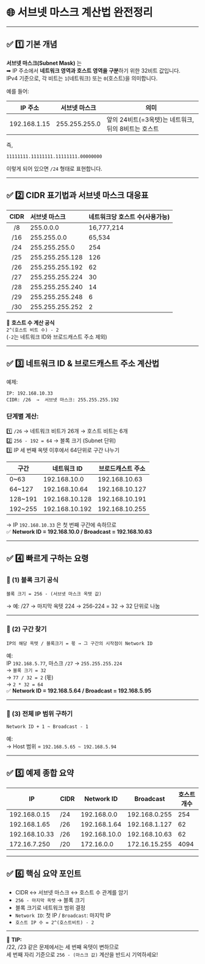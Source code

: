 # 🌐 서브넷 마스크 계산법 완전정리

---

## ✅ 1️⃣ 기본 개념

**서브넷 마스크(Subnet Mask)** 는  
➡ IP 주소에서 **네트워크 영역과 호스트 영역을 구분**하기 위한 32비트 값입니다.  
IPv4 기준으로, 각 비트는 `1`(네트워크) 또는 `0`(호스트)을 의미합니다.

예를 들어:

| IP 주소 | 서브넷 마스크 | 의미 |
|----------|----------------|------|
| 192.168.1.15 | 255.255.255.0 | 앞의 24비트(=3옥텟)는 네트워크, 뒤의 8비트는 호스트 |

즉,  
```
11111111.11111111.11111111.00000000
```
이렇게 되어 있으면 `/24` 형태로 표현합니다.

---

## ✅ 2️⃣ CIDR 표기법과 서브넷 마스크 대응표

| CIDR | 서브넷 마스크 | 네트워크당 호스트 수(사용가능) |
|:---:|:---------------|:----------------|
| /8  | 255.0.0.0       | 16,777,214 |
| /16 | 255.255.0.0     | 65,534 |
| /24 | 255.255.255.0   | 254 |
| /25 | 255.255.255.128 | 126 |
| /26 | 255.255.255.192 | 62 |
| /27 | 255.255.255.224 | 30 |
| /28 | 255.255.255.240 | 14 |
| /29 | 255.255.255.248 | 6 |
| /30 | 255.255.255.252 | 2 |

📘 **호스트 수 계산 공식**  
`2^(호스트 비트 수) - 2`  
(`-2`는 네트워크 ID와 브로드캐스트 주소 제외)

---

## ✅ 3️⃣ 네트워크 ID & 브로드캐스트 주소 계산법

예제:  
```
IP: 192.168.10.33  
CIDR: /26  →  서브넷 마스크: 255.255.255.192
```

### 단계별 계산:

1️⃣ `/26` → 네트워크 비트가 26개 → 호스트 비트는 6개  
2️⃣ `256 - 192 = 64` → 블록 크기 (Subnet 단위)  
3️⃣ IP 세 번째 옥텟 이후에서 64단위로 구간 나누기

| 구간 | 네트워크 ID | 브로드캐스트 주소 |
|------|---------------|-------------------|
| 0~63 | 192.168.10.0 | 192.168.10.63 |
| 64~127 | 192.168.10.64 | 192.168.10.127 |
| 128~191 | 192.168.10.128 | 192.168.10.191 |
| 192~255 | 192.168.10.192 | 192.168.10.255 |

→ IP `192.168.10.33` 은 첫 번째 구간에 속하므로  
✅ **Network ID = 192.168.10.0 / Broadcast = 192.168.10.63**

---

## ✅ 4️⃣ 빠르게 구하는 요령

### 🌟 (1) 블록 크기 공식  
```
블록 크기 = 256 - (서브넷 마스크 옥텟 값)
```
→ 예: /27 → 마지막 옥텟 224 → 256-224 = 32 → 32 단위로 나눔

---

### 🌟 (2) 구간 찾기
```
IP의 해당 옥텟 / 블록크기 = 몫 → 그 구간의 시작점이 Network ID
```

예:  
IP `192.168.5.77`, 마스크 `/27` → `255.255.255.224`  
→ `블록 크기 = 32`  
→ `77 / 32 = 2` (몫)  
→ `2 * 32 = 64`  
✅ **Network ID = 192.168.5.64 / Broadcast = 192.168.5.95**

---

### 🌟 (3) 전체 IP 범위 구하기
```
Network ID + 1 ~ Broadcast - 1
```
예:  
→ Host 범위 = `192.168.5.65 ~ 192.168.5.94`

---

## ✅ 5️⃣ 예제 종합 요약

| IP | CIDR | Network ID | Broadcast | 호스트 개수 |
|----|-------|-------------|------------|---------------|
| 192.168.0.15 | /24 | 192.168.0.0 | 192.168.0.255 | 254 |
| 192.168.1.65 | /26 | 192.168.1.64 | 192.168.1.127 | 62 |
| 192.168.10.33 | /26 | 192.168.10.0 | 192.168.10.63 | 62 |
| 172.16.7.250 | /20 | 172.16.0.0 | 172.16.15.255 | 4094 |

---

## ✅ 6️⃣ 핵심 요약 포인트
- CIDR ↔ 서브넷 마스크 ↔ 호스트 수 관계를 암기  
- `256 - 마지막 옥텟` → 블록 크기  
- 블록 크기로 네트워크 범위 결정  
- `Network ID`: 첫 IP / `Broadcast`: 마지막 IP  
- `호스트 IP 수 = 2^(호스트비트) - 2`

---

📘 **TIP:**  
/22, /23 같은 문제에서는 세 번째 옥텟이 변하므로  
세 번째 자리 기준으로 `256 - (마스크 값)` 계산을 반드시 기억하세요!

